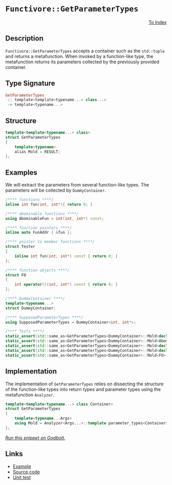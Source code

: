 <!-- Copyright 2024 Feng Mofan
SPDX-License-Identifier: Apache-2.0 -->

# `Functivore::GetParameterTypes`

<p style='text-align: right;'><a href="../../../facilities/metafunctions.md#get_parameter_types">To Index</a></p>

## Description

`Functivore::GetParameterTypes` accepts a container such as the `std::tuple` and returns a metafunction.
When invoked by a function-like type, the metafunction returns its parameters collected by the previously provided container.

## Type Signature

```Haskell
GetParameterTypes
 :: template<template<typename...> class...>
 -> template<typename...> 
```

## Structure

```C++
template<template<typename...> class>
struct GetParameterTypes
{
    template<typename>
    alias Mold = RESULT;
};
```

## Examples

We will extract the parameters from several function-like types. The parameters will be collected by `DummyContainer`.

```C++
/**** functions ****/
inline int fun(int, int*){ return 0; }

/**** abominable functions ****/
using AbominableFun = int(int, int*) const;

/**** function pointers ****/
inline auto FunAddr { &fun };

/**** pointer to member functions ****/
struct Tester
{
    inline int fun(int, int*) const { return 0; }
};

/**** function objects ****/
struct FO
{
    int operator()(int, int*) const { return 0; }
};

/**** DummyContainer ****/
template<typename...>
struct DummyContainer;

/**** SupposedParameterTypes ****/
using SupposedParameterTypes = DummyContainer<int, int*>;

/**** Tests ****/
static_assert(std::same_as<GetParameterTypes<DummyContainer>::Mold<decltype(fun)>, SupposedParameterTypes>);
static_assert(std::same_as<GetParameterTypes<DummyContainer>::Mold<AbominableFun>, SupposedParameterTypes>);
static_assert(std::same_as<GetParameterTypes<DummyContainer>::Mold<decltype(FunAddr)>, SupposedParameterTypes>);
static_assert(std::same_as<GetParameterTypes<DummyContainer>::Mold<decltype(&Tester::fun)>, SupposedParameterTypes>);
static_assert(std::same_as<GetParameterTypes<DummyContainer>::Mold<FO>, SupposedParameterTypes>);
```

## Implementation

The implementation of `GetParameterTypes` relies on dissecting the structure of the function-like types into return types and parameter types using the metafunction `Analyzer`.

```C++
template<template<typename...> class Container>
struct GetParameterTypes
{ 
    template<typename...Args>
    using Mold = Analyzer<Args...>::template parameter_types<Container>;
};
```

[*Run this snippet on Godbolt.*](https://godbolt.org/#z:OYLghAFBqd5QCxAYwPYBMCmBRdBLAF1QCcAaPECAMzwBtMA7AQwFtMQByARg9KtQYEAysib0QXACx8BBAKoBnTAAUAHpwAMvAFYTStJg1DIApACYAQuYukl9ZATwDKjdAGFUtAK4sGIABxcpK4AMngMmAByPgBGmMQSAMzSAA6oCoRODB7evgFBaRmOAmER0SxxCVzJtpj2xQxCBEzEBDk%2BfoG19VlNLQSlUbHxSdIKza3teV3j/YPllaMAlLaoXsTI7BwA9ABU%2BweHR8e72yYaAIJ7BwDUACKYKa6MyHiYCjeHZ5fXJ39H3wu5yBZkS4WQ3iwNxMiTcyHG%2BEEMOwwOBv12NwuzFoAE8AF7xT4HQEETAsFIGUnQ2EEHFPZhsZHA8bELwOTHY/HxZTEVBEWlPaEAdisQruMKsl2BpPJlMw1LcAsYrHlACVMARSDclQzMAA6A0XYjABRMy4stkEDliLnEHl8vl0zAwtzqggQI0mg16pZmoEi4E3IM3WaOZA3NAMcaYVQpYghgjoEAgLzhAiJMwAfStADcxF55SYRVwFS6boki%2BLEpKLsHoZc614MkZtU7MxlgMwCOtC4k7jc3R7jQpvb7q4HgxOg03wsAbsR3l5aARs07qf23RLUQ3gzKKUxSS693Kj07dd7kRGDAoPh5BExwvE/Y3m3OUi0VaTiKunh8Yf272aR9iBdT0RwNJlxylMUtylS5jwPXtFTPFUBw1LUdRVb0wL9C12SxG0CTtXl%2BSdF1BzA0cIwEcY/SLGs61DPBw0jaNY3jBFk1TQQM2zG4828Qti1LWEbgANmFNwbhLF0ywrGCoKBHdp1fVsnnbPBOwPHt1zQ91KINMcGMnZSbhnFsFwUJcVyVXTN0UqdtTJfdDxpZyTxpFC2AvRJsCvJgbxuQCHwiEDfMc8y3w/Ngvx/d5dOC4DQOHHyUQchSa2ldzENPelUIAMQYXCCFZfDOSIkAbhSLwYloZjrVxIj7VIp4XUKy96MrWClIuBDXOQvK2BudrwvNErLQa202oYXY/Uq6ravqgjGu5EjHVa2ERpRaDjKDJiWJo0l2ITJMUzTXjc3zZ1TM60y6xk2EyzMSTHLrCBXrrYMHrcOToQAVm22tPuB5bbWa9bnU2orfOTASCw%2BoNfRujLURRuDeuy/rMKGgBZMlCowrz5SaUruwXYrScmoiXTxlhCpuEnLR7ZNZtGi55pqurw1Bpq1qVGn8ehwHbqBvbmjDaioyOuMTq486s0uwTHJF4Gg2%2BssZKFH67uDd6deB9XRMSf7AdVz6edWh1%2BdhWmtthq6EZuJHReFKtMtMyL/JvOLdMZhwe26rqHPgzHIYG5UhvygB5P0FwAR1TSz50wBO8CTzqzDE6Pk1QJ5iAPEgICMrqxspi2wrcaO5qqzmlvKp9YSwCElXezPs5AXP4gL4gi7HYWA1M/bJbYmXOLOniFf4h3kd2z7Ne1l23sd%2B6RKkmSAeX4Ny5dJvlydVus6jnO8%2B73vkXtpX9ad5W0Z6l9Zy9hQff/YaY/St3tyuf5v4BNFDhuAAkrKMkjBxZZCJPsQE6If7/EBFlWUOU3IIKxkTVKj8gqyBCg3QGeErQAHENTKGihqeIAAVJ0podr1hdn1MO2N9SGmHM%2BYMnscaeHQLpbesIDJ6nPiAWhVViGxSVKaWEiVQqQUyrfP%2BMCvgyP2DcbAqhWAUnlHIn4sj1E9XMGCBgEIvBQhdJGTYKQCCiOFho24VAvB6IaB8LR4Q6oRBuGmG41iGAQDTFqNMuxfQimTmTBgNwNASldp/dENwmAxFQCwcIUT6BuJsQ4LI9jiTAk9hcaJsTmC1UwPlGxuk0yeMEN4wQvjh4EEDpYhR7jkkCCqqgNM8RUmQOBI4x8kSvBEGGjYi46B0DxnotCTO7iwnBy/rcNITT4zdLYBUQktS7EQNOMyca7JSHvC/KjWe7TnGuPccUzULiylLAqcKCwAT1hBJCdWMJ0EP7owiYs8BqAYjaEwA4FpKzS4TSrjtRyrjO75yID3JYhzSkEHKaxK0QyFyBOCaEku/oHk9QiXcHwLAcTiMJFo2huUI4MN4WzXB9wMVYswUlcZEShBeBSIUTA6AiH5ximQihyzASexpXS9IDKmWflZb%2BXS6KWCYuxRXLxxzIWSPCf/DZ4wvmAn2pmAKShWgQDHgoFUyrRFuAIQQPlLLiDkN/C6YVoqKUSJhiANhtB0A7w%2BXvJ41AbF9y1Fy%2BljKhECveMiYuY0DzMW1aq90GqtUBRdHqg1JCjUUNNWSsVfCbV2u4VkuJuT8lCzdbSj1UavzGp9b5P1FwlUqviCGxMyZNVsG1RGwhXqY0mthGa8l95KXYGTEm%2B1zd94Zr6QM11DNs08s9cy6N%2BbzFFpLTeMt6qK0gCrZgGtsJI31vHXGkVLagKWvbda9hXbHWYAPnKr8yZ3EDvdcO3N3qJ3dSncG2dp0F1Lt1XW0debY1NvjRa7BHa92bTftgLN3KlAjv5Q2gt2Ai0cBWLQTgf1eB%2BA4FoUgqBOA/UsNYEMawNiFlBDwUgBBNDQZWAAaxAH9RIeohR/T%2BkKLgf0zBcH8IELgZhpCwY4JIXgLAJAaA0KQRDyHUMcF4AoEA/HCNIeg6QOAsAYCIA7l06qmoKAQDQOSOg8RIgqk4KofwYkAC0YlJA3GAMgcMUg9RmF4AywgJA8BJiCPwQQIgxDsCkDIQQigVDqCk6QXQQQADu%2BcUicB4DBuDCGiMoc4FHJTXSbioCoDcPThnjOmfM9JSQVmbgQA8Bp%2Bggy8NLF4JJrQKwIBIHUykTTZBVPVdqyAYAUgzB8DoF%2BMTEAYjRZiHE4gOIwu8F68wfrUc3kfMk/h9TbBBBRwYLiaLWAYheGAG4MQtAxPcF4FgFghhgDiD8/gBcySczvGizGD5XStj4aaRx5DdUYj536x4LA0WSp4B41t0gp3iDRKUA8XbRgnGgCkysKgBgTQADU3iBajvSQbnnhCiHEB55z8glBqGiwF/Qe2UDWGsPoPAMQxOQBWLnOxnADMIn/KYDDlgzBCZ%2B8QBzZ3SfdAm1kFwDB3CeA6HoUIj4FgjAKOkTIAgph%2BBF0ULI8xhhVHZ3UxoEw2i87yEEOwHOBB9FaLL%2BZ8vZiTFV5L2wyvdeLC4CsBQ2HNgSAixweDAnovCZS/pozJmzMWey89CAuA7NFcSBb0rRGlgrAQJgJgWAEhF1IGRyQlGACciQhSSA0JINjYk%2BN/TEvH/QnAuOkB4wHvUYkuBiX8PHwIYk/qSHo4nsSju/PCdE%2BJgjweZPycq4pggynyCUAa4V7TbBOAtBYDmIUBmmD%2BRbFwePeouB6mQ7ZkFDm9Bo9cyj6QaPvOY787oVrwWmCha23bh3gneDCbi93hLSWXdpZMxCPb0lZ/z40Ll/LNXCvDIzCV1voOZNVZiQ/3iF7zU0AMawfyMBny4H4xoGXGaUoG6z82GxaAGy%2B2QNG3GwcAR2m1ATmwW0O0wGW1W3W023wx2z2wO2QyOw51O020X1UEu1JAR1u2iweye3JVez83e0%2B3wx%2Bz%2B0wABwoNnDb3ByYChxhzh0YARzX2R3c031kG3182Qz3xxyMDxzpxsAexJ2j3JxSUp2pz7FpysHp0Z3iGZywG0MtzqE1z8AgFcAl3525zN2F1IEKDF2yCNz0DcIaGcP12sMV21xV1yGNw1wCNN0Fzlz0ANyCL53V3CLKEiIt1WHWBtySI41Pyd04FvzdynznBnznwX1y19xBS/0D1/3K1D3D0j0oDt3z0L1n1T2o3jyFCFGSHTxrwbyE04Gbwkzb1kwUzWCvxUz7zAIHx0w4BH3SxYAUBzHDBzHyLlHGBs3wGX0c0R3XzkMR0UKxxAESFIAPyP3C1z3tyi0b1i3iytBv1UCmJmLmIWMQnGDf1GMJB0USB/zK2k07372APq2eISFmLpUzHmPj0zEWJXGuM33a3gK6x6z61QPw3QJxDG3eSwK%2BxwNm3m1QKoMIJWzW1oA2wR3IKBy2CoLThoLOz8wu2QCu2YMEDqFYKJ3YJexJNK2Zx4N4D4J5UEKB2EL/1EPEMwFh3hy%2BxkLcwkHkK8wxyUJ0F2NUOMHx0sEJ2J3gDJ1MT0J2E4iMOsAZ3PyZxZ0sIVwaC5x52CMcPQF8K8NFwaAcKl3cItPV38IaECJtMNN6HiKGD1yiOVxdOiPtMt2t3cxP1OK6I4BSxuNmP4nuNJEeJ9xWJIFKPeOD0qIjxGGjw4zqJADMFn0SESBo1T2gI0BzKFDL06PP26NsBbw%2BJDxjxAEkDEis0kDT38EkCFBY2Y2LOOMSGDLLJE3KOI2OOs1LJi17KrJWB%2BwyGcEkCAA%3D%3D%3D)

## Links

- [Example](../../../code/facilities/metafunctions/functivore/get_parameter_types/implementation.hpp)
- [Source code](../../../../conceptrodon/functivore/get_parameter_types.hpp)
- [Unit test](../../../../tests/unit/metafunctions/functivore/get_parameter_types.test.hpp)

